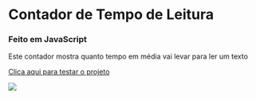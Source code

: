 # Contador de Tempo de Leitura
### Feito em JavaScript
<p>Este contador mostra quanto tempo em média vai levar para ler um texto</p>
<a href="https://freddydanilo.github.io/contador-de-tempo-de-leitura/">Clica aqui para testar o projeto</a>
<p></p>
<img src="https://user-images.githubusercontent.com/71949651/201279337-496c252f-a743-418b-941a-58f733c4c04d.png"/>
